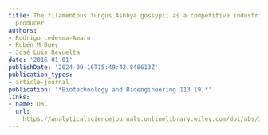 ```yaml
---
title: The filamentous fungus Ashbya gossypii as a competitive industrial inosine
  producer
authors:
- Rodrigo Ledesma‐Amaro
- Rubén M Buey
- José Luis Revuelta
date: '2016-01-01'
publishDate: '2024-09-16T15:49:42.848613Z'
publication_types:
- article-journal
publication: '*Biotechnology and Bioengineering 113 (9)*'
links:
- name: URL
  url: 
    https://analyticalsciencejournals.onlinelibrary.wiley.com/doi/abs/10.1002/bit.25965
---
```

